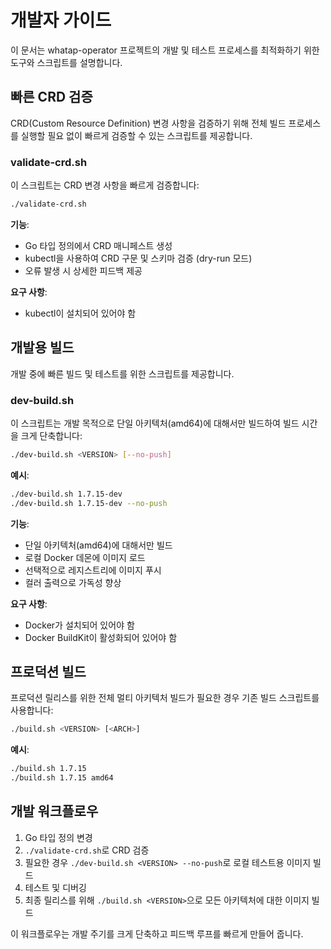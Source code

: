 # 개발자 가이드

이 문서는 whatap-operator 프로젝트의 개발 및 테스트 프로세스를 최적화하기 위한 도구와 스크립트를 설명합니다.

## 빠른 CRD 검증

CRD(Custom Resource Definition) 변경 사항을 검증하기 위해 전체 빌드 프로세스를 실행할 필요 없이 빠르게 검증할 수 있는 스크립트를 제공합니다.

### validate-crd.sh

이 스크립트는 CRD 변경 사항을 빠르게 검증합니다:

```bash
./validate-crd.sh
```

**기능**:
- Go 타입 정의에서 CRD 매니페스트 생성
- kubectl을 사용하여 CRD 구문 및 스키마 검증 (dry-run 모드)
- 오류 발생 시 상세한 피드백 제공

**요구 사항**:
- kubectl이 설치되어 있어야 함

## 개발용 빌드

개발 중에 빠른 빌드 및 테스트를 위한 스크립트를 제공합니다.

### dev-build.sh

이 스크립트는 개발 목적으로 단일 아키텍처(amd64)에 대해서만 빌드하여 빌드 시간을 크게 단축합니다:

```bash
./dev-build.sh <VERSION> [--no-push]
```

**예시**:
```bash
./dev-build.sh 1.7.15-dev
./dev-build.sh 1.7.15-dev --no-push
```

**기능**:
- 단일 아키텍처(amd64)에 대해서만 빌드
- 로컬 Docker 데몬에 이미지 로드
- 선택적으로 레지스트리에 이미지 푸시
- 컬러 출력으로 가독성 향상

**요구 사항**:
- Docker가 설치되어 있어야 함
- Docker BuildKit이 활성화되어 있어야 함

## 프로덕션 빌드

프로덕션 릴리스를 위한 전체 멀티 아키텍처 빌드가 필요한 경우 기존 빌드 스크립트를 사용합니다:

```bash
./build.sh <VERSION> [<ARCH>]
```

**예시**:
```bash
./build.sh 1.7.15
./build.sh 1.7.15 amd64
```

## 개발 워크플로우

1. Go 타입 정의 변경
2. `./validate-crd.sh`로 CRD 검증
3. 필요한 경우 `./dev-build.sh <VERSION> --no-push`로 로컬 테스트용 이미지 빌드
4. 테스트 및 디버깅
5. 최종 릴리스를 위해 `./build.sh <VERSION>`으로 모든 아키텍처에 대한 이미지 빌드

이 워크플로우는 개발 주기를 크게 단축하고 피드백 루프를 빠르게 만들어 줍니다.